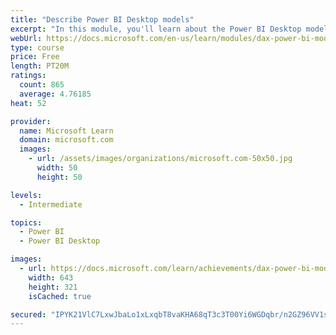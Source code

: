 ```yaml
---
title: "Describe Power BI Desktop models"
excerpt: "In this module, you'll learn about the Power BI Desktop model structure, star schema design basics, analytics queries, and report visual configuration. This module provides a strong foundation on which you can learn to optimize model designs and add model calculations."
webUrl: https://docs.microsoft.com/en-us/learn/modules/dax-power-bi-models/
type: course
price: Free
length: PT20M
ratings:
  count: 865
  average: 4.76185
heat: 52

provider:
  name: Microsoft Learn
  domain: microsoft.com
  images:
    - url: /assets/images/organizations/microsoft.com-50x50.jpg
      width: 50
      height: 50

levels:
  - Intermediate

topics:
  - Power BI
  - Power BI Desktop

images:
  - url: https://docs.microsoft.com/learn/achievements/dax-power-bi-models-social.png
    width: 643
    height: 321
    isCached: true

secured: "IPYK21VlC7LxwJbaLo1xLxqbT8vaKHA68qT3c3T00Yi6WGDqbr/n2GZ96VV1sGAJNonnJkMKf96kJReuTb30dDeKKbwUzE6Y7fO6sHQbg0kJ3pGhCcdZmv+buXiHFy7reuYfp3udXRTsHPLT+ucPeWMkigRFvkeX9ohPFK3/6C4Izi3NQbu0CuABVnWw9rfAyRGJFVoVW7OlbVrBLOvIq5dTdDl+fyAP2/GohGFUzJNEHSgkaORPh8IO8j747TEPklhIe9fX6Prqer+e+ljIxW9nGd9HbMMUX4AIGH8Th639ChI9bVW9K+WcyoNySgcUqyJ5kIJFyNnyqLGZ9k5wnpbYCxtEgmQeYhpI8n4KmeYpWdR0MW1sJAWjkZe7zAvvuo2+2eTzW0lsfLSh00YYEWiox7UJrVg9iBtJaiQ+rLI=;Y2dSppWsdxX0Zx+MMjG3eg=="
---
```


